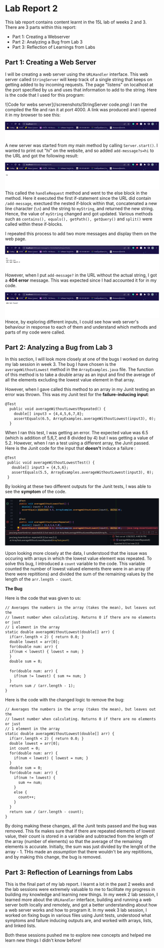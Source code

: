 # Lab Report 2

This lab report contains content learnt in the 15L lab of weeks 2 and 3. There are 3 parts within this report:
- Part 1: Creating a Webserver
- Part 2: Analyzing a Bug from Lab 3
- Part 3: Reflection of Learnings from Labs

## Part 1: Creating a Web Server

I will be creating a web server using the ```URLHandler``` interface. This web server called ```StringServer``` will keep track of a single string that keeps on getting added to by incoming requests. The page "listens" on localhost at the port specified by us and uses that information to add to the string. Here is the code that I used for this program:

![Code for webs server](/screenshots/StringServer code.png)
I ran the compiled the file and ran it at port 4000. A link was produced and I opened it in my browser to see this:

![Web server](/screenshots/StringServer3.png)
A new server was started from my main method by calling ```Server.start()```. I wanted to print out "hi" on the website, and so added ```add-message?s=hi``` to the URL and got the following result:

![Adding a string](/screenshots/StringServer4.png)
This called the ```handleRequest``` method and went to the else block in the method. Here it executed the first if-statement since the URL did contain ```/add-message```, exectued the nested if-block within that, concatenated a new line character (``` \n ```) and the string to ```myString```, and returned the new string. Hence, the value of ```myString``` changed and got updated. Various methods such as ```contains(), equals(), getPath(), getQuery()``` and ```split()``` were called within these if-blocks.

I repeated this process to add two more messages and display them on the web page.

![Adding 2 more strings](/screenshots/StringServer6.png)
However, when I put ```add-message?``` in the URL without the actual string, I got a **404 error** message. This was expected since I had accounted it for in my code.

![404 error](/screenshots/StringServer7.png)
Hnece, by exploring different inputs, I could see how web server's behaviour in response to each of them and understand which methods and parts of my code were called. 

## Part 2: Analyzing a Bug from Lab 3

In this section, I will look more closely at one of the bugs I worked on during my lab session in week 3. The bug I have chosen is the ```averageWithoutLowest``` method in the ```ArrayExamples.java``` file. The function of this method is to take a double array as an input and find the average of all the elements excluding the lowest value element in that array. 

However, when I gave called this method to an array in my Junit testing an error was thrown. This was my Junit test for the **failure-inducing input**:

```
@Test
  public void averageWithoutLowestRepeated() {
    double[] input3 = {4,4,5,6,7,8};
    assertEquals(6.5, ArrayExamples.averageWithoutLowest(input3), 0);
  }
```
When I ran this test, I was getting an error. The expected value was 6.5 (which is addition of 5,6,7, and 8 divided by 4) but I was getting a value of 5.2. However, when I ran a test using a different array, the Junit passed. Here is the Junit code for the input that **doesn't** induce a failure  :

 ```
@Test
  public void averageWithoutLowestTest() {
    double[] input3 = {4,5,6};
    assertEquals(5.5, ArrayExamples.averageWithoutLowest(input3), 0);
  }
 ```

By looking at these two different outputs for the Junit tests, I was able to see the **symptom** of the code.

![Junit test](/screenshots/Error.png)

Upon looking more closely at the data, I understood that the issue was occuring with arrays in which the lowest value element was repeated. To solve this bug, I introduced a ```count``` variable to the code. This variable counted the number of lowest valued elements there were in an array (if there were repititions) and divided the sum of the remaining values by the length of the ```arr.length - count```. 

**The Bug**

Here is the code that was given to us:

```
// Averages the numbers in the array (takes the mean), but leaves out the
// lowest number when calculating. Returns 0 if there are no elements or just
// 1 element in the array
static double averageWithoutLowest(double[] arr) {
  if(arr.length < 2) { return 0.0; }
  double lowest = arr[0];
  for(double num: arr) {
  if(num < lowest) { lowest = num; }
  }
  double sum = 0;
  
  for(double num: arr) {
    if(num != lowest) { sum += num; }
  }
  return sum / (arr.length - 1);
}
```

Here is the code with the changed logic to remove the bug:

```
// Averages the numbers in the array (takes the mean), but leaves out the
// lowest number when calculating. Returns 0 if there are no elements or just
// 1 element in the array
static double averageWithoutLowest(double[] arr) {
  if(arr.length < 2) { return 0.0; }
  double lowest = arr[0];
  int count = 0;
  for(double num: arr) {
    if(num < lowest) { lowest = num; }
  }
  double sum = 0;
  for(double num: arr) {
    if(num != lowest) {
      sum += num;
    }
    else {
      count++;
    }
  }
  return sum / (arr.length - count);
}
```

By doing making these changes, all the Junit tests passed and the bug was removed. This fix makes sure that if there are repeated elements of lowest value, their count is stored in a variable and subtracted from the length of the array (number of elements) so that the average of the remaining elements is accurate. Initially, the sum was just divided by the lenght of the array - 1. THis made an _assumption_ that there wouldn't be any repititions, and by making this change, the bug is removed.

## Part 3: Reflection of Learnings from Labs

This is the final part of my lab report. I learnt a lot in the past 2 weeks and the lab sessions were extremely valuable to me to facilitate my progress in building my knowledge and learning new things. In my week 2 lab session, I learned more about the ```URLHandler``` interface, building and running a web server both locally and remotely, and got a better understanding about how a web server works and how to program it. In my week 3 lab session, I worked on fixing bugs in various files using Junit tests, understood what symptoms and failure inducing outputs are, and worked with arrays, lists, and linked lists.

Both these sessions pushed me to explore new concepts and helped me learn new things I didn't know before!
